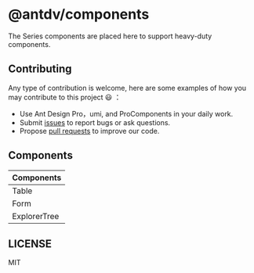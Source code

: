# @antdv/components

The Series components are placed here to support heavy-duty components.

## Contributing

Any type of contribution is welcome, here are some examples of how you may contribute to this project 😃 ：

-   Use Ant Design Pro，umi, and ProComponents in your daily work.
-   Submit [issues](https://github.com/vueSetup/antdv/issues) to report bugs or ask questions.
-   Propose [pull requests](https://github.com/vueSetup/antdv/pulls) to improve our code.

## Components

| Components   |
| ------------ |
| Table        |
| Form         |
| ExplorerTree |

## LICENSE

MIT
